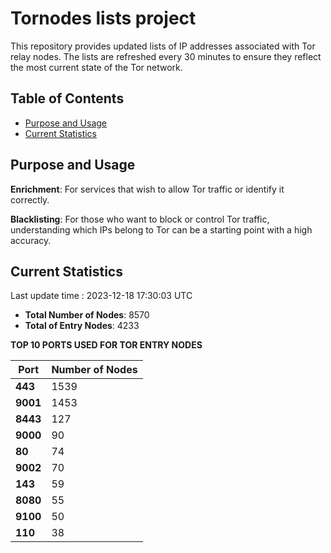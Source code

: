 # Tornodes lists project

This repository provides updated lists of IP addresses associated with Tor relay nodes. The lists are refreshed every 30 minutes to ensure they reflect the most current state of the Tor network.

## Table of Contents

- [Purpose and Usage](#purpose-and-usage)
- [Current Statistics](#current-statistics)


## Purpose and Usage

**Enrichment**: For services that wish to allow Tor traffic or identify it correctly.

**Blacklisting**: For those who want to block or control Tor traffic, understanding which IPs belong to Tor can be a starting point with a high accuracy.

## Current Statistics

Last update time : 2023-12-18 17:30:03 UTC

- **Total Number of Nodes**: 8570
- **Total of Entry Nodes**: 4233

**TOP 10 PORTS USED FOR TOR ENTRY NODES**

| **Port** | **Number of Nodes** |
|------|-----------------|
| **443**   | 1539  |
| **9001**   | 1453  |
| **8443**   | 127  |
| **9000**   | 90  |
| **80**   | 74  |
| **9002**   | 70  |
| **143**   | 59  |
| **8080**   | 55  |
| **9100**   | 50  |
| **110**   | 38  |

